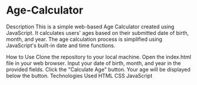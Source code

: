 # Age-Calculator

Description
This is a simple web-based Age Calculator created using JavaScript. It calculates users' ages based on their submitted date of birth, month, and year. The age calculation process is simplified using JavaScript's built-in date and time functions.

How to Use
Clone the repository to your local machine.
Open the index.html file in your web browser.
Input your date of birth, month, and year in the provided fields.
Click the "Calculate Age" button.
Your age will be displayed below the button.
Technologies Used
HTML
CSS
JavaScript
